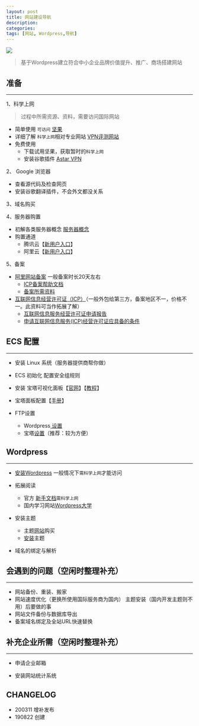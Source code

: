 ```yaml
---
layout: post
title: 网站建设导航
description: 
categories: 
tags: [网站, Wordpress,导航]
---
```


![](https://raw.githubusercontent.com/kang-zh/yunimage/master/blog/webdesign-3411373_1920.jpg?imageMogr2/size-limit/100k!)

>基于Wordpress建立符合中小企业品牌价值提升、推广、商场搭建网站

<!--more-->


## 准备

-------

 1、科学上网
> 过程中所需资源、资料，需要访问国际网站

- 简单使用  `可访问` [坚果](https://nutsvpn.com/)
- 详细了解  `科学上网`相对专业网站 [VPN评测网站](https://10beasts.net/)
- 免费使用 
    - 下载试用坚果，获取暂时的`科学上网`
    - 安装谷歌插件 [Astar VPN](https://chrome.google.com/webstore/detail/astar-vpn-free-and-fast-v/jajilbjjinjmgcibalaakngmkilboobh/related?hl=zh-CN)

 2、 Google 浏览器
- 查看源代码及检查网页
- 安装谷歌翻译插件，不会外文都没关系

 3、域名购买

 4、服务器购置
- 初解各类服务器概念 [服务器概念](https://www.kangzh.com/cloud-server)
- 购置通道
    - 腾讯云【[新用户入口](https://url.cn/5bPWeoj)】
    - 阿里云【[新用户入口](https://www.aliyun.com/minisite/goods?userCode=9gtp1jni)】

 5、备案

- [阿里网站备案](https://beian.aliyun.com/) 一般备案时长20天左右
    - [ICP备案帮助文档](https://help.aliyun.com/document_detail/147840.html?spm=a2c4g.11186623.6.563.49e943aaxFwwJL)
    - [备案所需资料](https://help.aliyun.com/knowledge_detail/36962.html?spm=a2c4g.11186623.6.616.19df7432y3Wfb1)
- [互联网信息经营许可证（ICP）](https://tm.aliyun.com/channel/product/icp?spm=a2c4g.11186623.2.14.49e943aaxFwwJL)（一般外包给第三方，备案地区不一，价格不一。此资料可当作拓展了解）
    - [互联网信息服务经营许可证申请报告](https://wenku.baidu.com/view/a35bc84632d4b14e852458fb770bf78a64293a36.html)
    - [申请互联网信息服务(ICP)经营许可证应具备的条件](https://wenku.baidu.com/view/795f6a44657d27284b73f242336c1eb91b373313.html)
    
    


##  ECS  配置

-------
-  安装 Linux 系统（服务器提供商帮你做）

- ECS 初始化 配置安全组规则

-  安装 宝塔可视化面板【[官网](https://www.bt.cn/)】【[教程](https://www.bt.cn/bbs/thread-19376-1-1.html)】

-  宝塔面板配置【[手册](https://www.kancloud.cn/chudong/bt2017/424204)】

-  FTP设置
    -  Wordpress[ 设置 ](https://codex.wordpress.org/zh-cn:FTP%E5%AE%A2%E6%88%B7%E7%AB%AF)
    -  宝塔[设置](https://www.kancloud.cn/chudong/bt2017/424243)（推荐：较为方便）
 
## Wordpress

-------

- [安装Wordpress](https://codex.wordpress.org/zh-cn:%E5%AE%89%E8%A3%85WordPress) 一般情况下`需科学上网`才能访问
 
 -  拓展阅读 
     -  官方 [新手文档](https://codex.wordpress.org/zh-cn:WordPress_%E6%96%B0%E6%89%8B_-_%E5%A6%82%E4%BD%95%E5%BC%80%E5%A7%8B)`需科学上网`
     -  国内学习网站[Wordpress大学](https://www.wpdaxue.com/)
- 安装主题 
    - 主题[网站](https://themeforest.net/)购买
    - [安装](https://wordpress.org/support/article/using-themes/)主题

- 域名的绑定与解析


## 会遇到的问题（空闲时整理补充）

-------

- 网站备份、重装、搬家 
- 网站速度优化（更换所使用国际服务商为国内） 主题安装（国内开发主题则不用）后要做的事
- 网站文件备份与数据库导出
- 备案域名绑定及全站URL快速替换
 
## 补充企业所需（空闲时整理补充）

-------

 - 申请企业邮箱
 
 - 安装网站统计系统

 
 
## CHANGELOG 


- 200311 增补发布
- 190822 创建